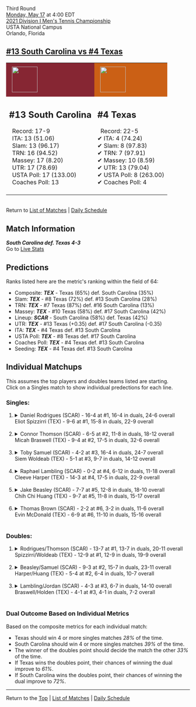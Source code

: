 Third Round[](#top)<a name="top"></a>  
[Monday, May 17](../../schedule/05-17.md) at 4:00 EDT  
[2021 Division I Men's Tennis Championship](../index.md)  
USTA National Campus  
Orlando, Florida  
## [#13 South Carolina vs #4 Texas](https://www.ncaa.com/game/5833421)  

<table><tr style="background-color: #d9d9d9 !important"><td style="background-color: #862633 !important"><img src="https://www.ncaa.com/sites/default/files/images/logos/schools/s/south-carolina.70.png" width="70" height="70" style="padding: 8px;" /></td><td style="background-color: #CB6015 !important"><img src="https://www.ncaa.com/sites/default/files/images/logos/schools/t/texas.70.png" width="70" height="70" style="padding: 8px;" /></td></tr><tr>
<td>  

<h2>#13 South Carolina</h2>  
&nbsp; Record: 17-9<br>  
&nbsp; ITA: 13 (51.06)<br>  
&nbsp; Slam: 13 (96.17)<br>  
&nbsp; TRN: 16 (94.52)<br>  
&nbsp; Massey: 17 (8.20)<br>  
&nbsp; UTR: 17 (78.69)<br>  
&nbsp; USTA Poll: 17 (133.00)<br>  
&nbsp; Coaches Poll: 13<br>  
<br>  

</td>
<td>  

<h2>#4 Texas</h2>  
&nbsp; Record: 22-5<br>  
&#10004; ITA: 4 (74.24)<br>  
&#10004; Slam: 8 (97.83)<br>  
&#10004; TRN: 7 (97.91)<br>  
&#10004; Massey: 10 (8.59)<br>  
&#10004; UTR: 13 (79.04)<br>  
&#10004; USTA Poll: 8 (263.00)<br>  
&#10004; Coaches Poll: 4<br>  
<br>  

</td>
</tr></table>  


<br>Return to [List of Matches](../index.md) &#124; [Daily Schedule](../../schedule/05-17.md)

## Match Information  
***South Carolina def. Texas 4-3***  
Go to [Live Stats](http://scores.tennisticker.de/usa/ustanc/conf/league/sb.html?tournid=780&clubid=265-295&cn1=Texas&cn2=S%20Carolina&ci1=265&ci2=295&lid=82)  

## Predictions  

Ranks listed here are the metric's ranking within the field of 64:  
- Composite: ***TEX*** - Texas (65%) def. South Carolina (35%)  
- Slam: ***TEX*** - #8 Texas (72%) def. #13 South Carolina (28%)  
- TRN: ***TEX*** - #7 Texas (87%) def. #16 South Carolina (13%)  
- Massey: ***TEX*** - #10 Texas (58%) def. #17 South Carolina (42%)  
- Lineup: ***SCAR*** - South Carolina (58%) def. Texas (42%)  
- UTR: ***TEX*** - #13 Texas (+0.35) def. #17 South Carolina (-0.35)  
- ITA: ***TEX*** - #4 Texas def. #13 South Carolina  
- USTA Poll: ***TEX*** - #8 Texas def. #17 South Carolina  
- Coaches Poll: ***TEX*** - #4 Texas def. #13 South Carolina  
- Seeding: ***TEX*** - #4 Texas def. #13 South Carolina  

## Individual Matchups  
This assumes the top players and doubles teams listed are starting.  
Click on a Singles match to show individual predections for each line.  

### Singles:  

<ol>
<li><details>
<summary markdown="span">Daniel Rodrigues (SCAR) - 16-4 at #1, 16-4 in duals, 24-6 overall<br>Eliot Spizzirri (TEX) - 9-6 at #1, 15-8 in duals, 22-9 overall</summary>
<h4>Predictions</h4><ul>
<li>Composite: <b><i>SCAR</i></b> - Rodrigues (77%) def. Spizzirri (23%)</li>  
<li>Slam: <b><i>SCAR</i></b> - Rodrigues (76%) def. Spizzirri (24%)</li>  
<li>TRN: <b><i>SCAR</i></b> - Rodrigues (74%) def. Spizzirri (26%)</li>  
<li>Massey: <b><i>SCAR</i></b> - Rodrigues (76%) def. Spizzirri (24%)</li>  
<li>UTR: <b><i>SCAR</i></b> - Rodrigues (83%) def. Spizzirri (17%)</li>  
<li>ITA: <b><i>SCAR</i></b> - Rodrigues (58.79) def. Spizzirri (28.17)</li>  
</ul>
</details>&nbsp;</li>
<li><details>
<summary markdown="span">Connor Thomson (SCAR) - 6-5 at #2, 11-8 in duals, 18-12 overall<br>Micah Braswell (TEX) - 9-4 at #2, 17-5 in duals, 32-6 overall</summary>
<h4>Predictions</h4><ul>
<li>Composite: <b><i>TEX</i></b> - Braswell (68%) def. Thomson (32%)</li>  
<li>Slam: <b><i>TEX</i></b> - Braswell (65%) def. Thomson (35%)</li>  
<li>TRN: <b><i>TEX</i></b> - Braswell (68%) def. Thomson (32%)</li>  
<li>Massey: <b><i>TEX</i></b> - Braswell (60%) def. Thomson (40%)</li>  
<li>UTR: <b><i>TEX</i></b> - Braswell (80%) def. Thomson (20%)</li>  
<li>ITA: <b><i>SCAR</i></b> - Thomson (28.97) def. Braswell (20.88)</li>  
</ul>
</details>&nbsp;</li>
<li><details>
<summary markdown="span">Toby Samuel (SCAR) - 4-2 at #3, 16-4 in duals, 24-7 overall<br>Siem Woldeab (TEX) - 5-1 at #3, 9-7 in duals, 14-12 overall</summary>
<h4>Predictions</h4><ul>
<li>Composite: <b><i>SCAR</i></b> - Samuel (53%) def. Woldeab (47%)</li>  
<li>Slam: <b><i>TEX</i></b> - Woldeab (62%) def. Samuel (38%)</li>  
<li>TRN: <b><i>SCAR</i></b> - Samuel (55%) def. Woldeab (45%)</li>  
<li>Massey: <b><i>SCAR</i></b> - Samuel (65%) def. Woldeab (35%)</li>  
<li>UTR: <b><i>SCAR</i></b> - Samuel (56%) def. Woldeab (44%)</li>  
<li>ITA: <b><i>SCAR</i></b> - Samuel (10.78) def. Woldeab (9.31)</li>  
</ul>
</details>&nbsp;</li>
<li><details>
<summary markdown="span">Raphael Lambling (SCAR) - 0-2 at #4, 6-12 in duals, 11-18 overall<br>Cleeve Harper (TEX) - 14-3 at #4, 17-5 in duals, 22-9 overall</summary>
<h4>Predictions</h4><ul>
<li>Composite: <b><i>TEX</i></b> - Harper (62%) def. Lambling (38%)</li>  
<li>Slam: <b><i>TEX</i></b> - Harper (50%) def. Lambling (50%)</li>  
<li>TRN: <b><i>TEX</i></b> - Harper (66%) def. Lambling (34%)</li>  
<li>Massey: <b><i>TEX</i></b> - Harper (66%) def. Lambling (34%)</li>  
<li>UTR: <b><i>TEX</i></b> - Harper (67%) def. Lambling (33%)</li>  
<li>ITA: <b><i>SCAR</i></b> - Lambling (15.34) def. Harper (5.83)</li>  
</ul>
</details>&nbsp;</li>
<li><details>
<summary markdown="span">Jake Beasley (SCAR) - 7-7 at #5, 12-8 in duals, 18-10 overall<br>Chih Chi Huang (TEX) - 9-7 at #5, 11-8 in duals, 15-17 overall</summary>
<h4>Predictions</h4><ul>
<li>Composite: <b><i>SCAR</i></b> - Beasley (60%) def. Huang (40%)</li>  
<li>Slam: <b><i>SCAR</i></b> - Beasley (56%) def. Huang (44%)</li>  
<li>TRN: <b><i>SCAR</i></b> - Beasley (67%) def. Huang (33%)</li>  
<li>Massey: <b><i>SCAR</i></b> - Beasley (53%) def. Huang (47%)</li>  
<li>UTR: <b><i>SCAR</i></b> - Beasley (64%) def. Huang (36%)</li>  
<li>ITA: <b><i>TEX</i></b> - # Huang def. Beasley (1.73)</li>  
</ul>
</details>&nbsp;</li>
<li><details>
<summary markdown="span">Thomas Brown (SCAR) - 2-2 at #6, 3-2 in duals, 11-6 overall<br>Evin McDonald (TEX) - 6-9 at #6, 11-10 in duals, 15-16 overall</summary>
<h4>Predictions</h4><ul>
<li>Composite: <b><i>SCAR</i></b> - Brown (57%) def. McDonald (43%)</li>  
<li>Slam: <b><i>SCAR</i></b> - Brown (61%) def. McDonald (39%)</li>  
<li>TRN: <b><i>SCAR</i></b> - Brown (63%) def. McDonald (37%)</li>  
<li>Massey: <b><i>SCAR</i></b> - Brown (59%) def. McDonald (41%)</li>  
<li>UTR: <b><i>TEX</i></b> - McDonald (53%) def. Brown (47%)</li>  
<li>ITA: <b><i>TEX</i></b> - # McDonald def. Brown (2.19)</li>  
</ul>
</details>&nbsp;</li>
</ol>

### Doubles:  

<ol>
<li><details>
<summary markdown="span">Rodrigues/Thomson (SCAR) - 13-7 at #1, 13-7 in duals, 20-11 overall<br>Spizzirri/Woldeab (TEX) - 12-9 at #1, 12-9 in duals, 19-9 overall</summary>
<br>Sorry, we don't have any metrics for this match
</details>&nbsp;</li>
<li><details>
<summary markdown="span">Beasley/Samuel (SCAR) - 9-3 at #2, 15-7 in duals, 23-11 overall<br>Harper/Huang (TEX) - 5-4 at #2, 6-4 in duals, 10-7 overall</summary>
<br>Sorry, we don't have any metrics for this match
</details>&nbsp;</li>
<li><details>
<summary markdown="span">Lambling/Jordan (SCAR) - 4-3 at #3, 6-7 in duals, 14-10 overall<br>Braswell/Holden (TEX) - 4-1 at #3, 4-1 in duals, 7-2 overall</summary>
<br>Sorry, we don't have any metrics for this match
</details>&nbsp;</li>
</ol>

### Dual Outcome Based on Individual Metrics  
  
Based on the composite metrics for each individual match:  
- Texas should win 4 or more singles matches *28%* of the time.  
- South Carolina should win 4 or more singles matches *39%* of the time.  
- The winner of the doubles point should decide the match the other *33%* of the time.  
- If Texas wins the doubles point, their chances of winning the dual improve to *61%*.  
- If South Carolina wins the doubles point, their chances of winning the dual improve to *72%*.  
  
------

Return to the [Top](#top) &#124; [List of Matches](../index.md) &#124; [Daily Schedule](../../schedule/05-17.md)  

